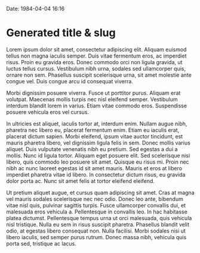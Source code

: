 Date: 1984-04-04 16:16

Generated title & slug
======================

Lorem ipsum dolor sit amet, consectetur adipiscing elit. Aliquam euismod tellus
non magna iaculis semper. Duis vitae fermentum eros, ac imperdiet risus. Proin
eu gravida eros. Donec commodo orci non ligula gravida, ut luctus tellus
cursus. Vestibulum nibh urna, sodales sed ullamcorper quis, ornare non sem.
Phasellus suscipit scelerisque urna, sit amet molestie ante congue vel. Duis
congue arcu id consequat viverra.

Morbi dignissim posuere viverra. Fusce ut porttitor purus. Aliquam erat
volutpat. Maecenas mollis turpis nec nisl eleifend semper. Vestibulum interdum
blandit lorem in varius. Etiam vitae commodo eros. Suspendisse posuere vehicula
eros vel cursus.

In ultricies est aliquet, iaculis tortor at, interdum enim. Nullam augue nibh,
pharetra nec libero eu, placerat fermentum enim. Etiam eu iaculis erat,
placerat dictum sapien. Morbi eleifend, ipsum vitae auctor tincidunt, est
mauris pharetra libero, vel dignissim ligula felis in sem. Donec mollis varius
aliquet. Duis vulputate venenatis nibh eu pretium. Sed egestas a dui a mollis.
Nunc id ligula tortor. Aliquam eget posuere elit. Sed scelerisque nisi libero,
quis commodo leo posuere sit amet. Quisque eu risus mi. Proin nec nibh ac nunc
laoreet egestas id sit amet mauris. Mauris et eros at libero imperdiet pharetra
vitae id libero. In consectetur dictum risus, eu gravida dolor porta ac. Nunc
sit amet felis at tortor eleifend eleifend.

Ut pretium aliquet augue, et cursus quam adipiscing sit amet. Cras at magna vel
mauris sodales scelerisque nec nec odio. Donec leo ante, bibendum vitae nisl
quis, pulvinar sagittis turpis. Fusce ullamcorper convallis dui, et malesuada
eros vehicula a. Pellentesque in convallis leo. In hac habitasse platea
dictumst. Pellentesque tempus urna ut orci malesuada, quis vehicula nisl
tristique. Nulla eu sem in risus suscipit pharetra. Phasellus blandit velit
odio, at egestas libero consequat non. Nulla facilisi. Morbi sodales nisi ut
libero iaculis, sed semper purus rutrum. Donec massa nibh, vehicula quis porta
sed, tristique ac lacus.
